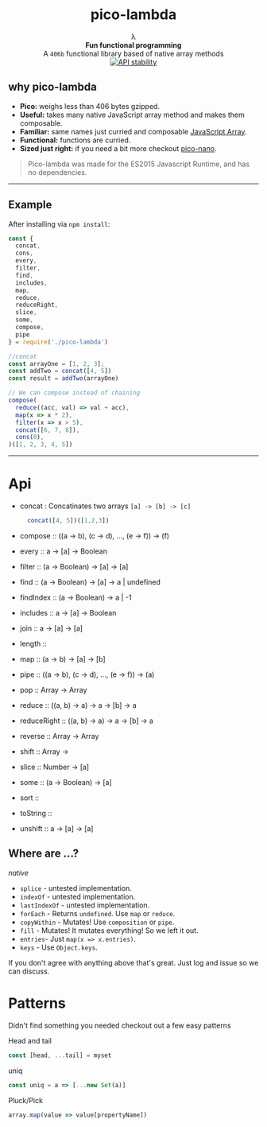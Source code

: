 <h1 align="center">pico-lambda</h1>

<div align="center">
  λ
</div>
<div align="center">
  <strong>Fun functional programming</strong>
</div>
<div align="center">
  A <code>406b</code> functional library based of native array methods
</div>

<div align="center">
  <!-- Stability -->
  <a href="https://nodejs.org/api/documentation.html#documentation_stability_index">
    <img src="https://img.shields.io/badge/stability-experimental-orange.svg?style=flat-square"
      alt="API stability" />
  </a>
</div>

## why pico-lambda
- **Pico:** weighs less than 406 bytes gzipped.
- **Useful:** takes many native JavaScript array method and makes them composable.
- **Familiar:** same names just curried and composable [JavaScript Array](https://developer.mozilla.org/en-US/docs/Web/JavaScript/Reference/Global_Objects/Array).
- **Functional:** functions are curried.
- **Sized just right:** if you need a bit more checkout [pico-nano](https://github.com/trainyard/pico-nano).

> Pico-lambda was made for the ES2015 Javascript Runtime, and has no dependencies.

* * *

## Example

After installing via `npm install`:

```js
const {
  concat,
  cons,
  every,
  filter,
  find,
  includes,
  map,
  reduce,
  reduceRight,
  slice,
  some,
  compose,
  pipe
} = require('./pico-lambda')

//concat
const arrayOne = [1, 2, 3];
const addTwo = concat([4, 5])
const result = addTwo(arrayOne)

// We can compose instead of chaining
compose(
  reduce((acc, val) => val + acc),
  map(x => x * 2),
  filter(x => x > 5),
  concat([6, 7, 8]),
  cons(0),
)([1, 2, 3, 4, 5])
```

* * *

# Api
- concat : Concatinates two arrays
  `[a] -> [b] -> [c]`
  ```js
    concat([4, 5])([1,2,3])
  ```

- compose :: ((a -> b), (c -> d), ..., (e -> f)) -> (f)
- every  :: a -> [a] -> Boolean
- filter :: (a -> Boolean) -> [a] -> [a]
- find :: (a -> Boolean) -> [a] -> a | undefined
- findIndex :: (a -> Boolean) -> a | -1
- includes :: a -> [a] -> Boolean
- join :: a -> [a] -> [a]
- length ::
- map :: (a -> b) -> [a] -> [b]
- pipe :: ((a -> b), (c -> d), ..., (e -> f)) -> (a)
- pop :: Array -> Array
- reduce :: ((a, b) -> a) -> a -> [b] -> a
- reduceRight :: ((a, b) -> a) -> a -> [b] -> a
- reverse ::  Array -> Array
- shift :: Array ->
- slice :: Number -> [a]
- some :: (a -> Boolean) -> [a]
- sort ::
- toString :: 
- unshift :: a -> [a] -> [a]

## Where are ...?
*native*
- `splice` - untested implementation.
- `indexOf` - untested implementation.
- `lastIndexOf` - untested implementation.
- `forEach` - Returns `undefined`. Use `map` or `reduce`.
- `copyWithin` - Mutates! Use `composition` or `pipe`.
- `fill` - Mutates! It mutates everything! So we left it out.
- `entries`- Just `map(x => x.entries)`.
- `keys` - Use `Object.keys`.

If you don't agree with anything above that's great. Just log and issue so we can discuss.

# Patterns
Didn't find something you needed checkout out a few easy patterns

Head and tail
```js
const [head, ...tail] = myset
```

uniq
```js
const uniq = a => [...new Set(a)]
```

Pluck/Pick
```js
array.map(value => value[propertyName])
```